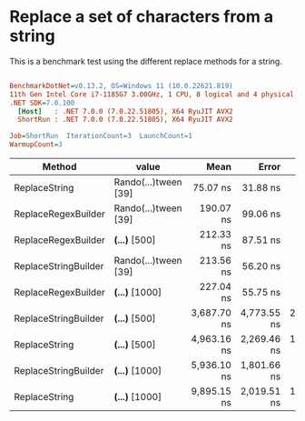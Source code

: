 # Replace a set of characters from a string

This is a benchmark test using the different replace methods for a string.

``` ini

BenchmarkDotNet=v0.13.2, OS=Windows 11 (10.0.22621.819)
11th Gen Intel Core i7-1185G7 3.00GHz, 1 CPU, 8 logical and 4 physical cores
.NET SDK=7.0.100
  [Host]   : .NET 7.0.0 (7.0.22.51805), X64 RyuJIT AVX2
  ShortRun : .NET 7.0.0 (7.0.22.51805), X64 RyuJIT AVX2

Job=ShortRun  IterationCount=3  LaunchCount=1  
WarmupCount=3  

```
|               Method |                value |        Mean |       Error |     StdDev |     StdErr |         Min |          Max |         Op/s |   Gen0 |   Gen1 | Allocated |
|--------------------- |--------------------- |------------:|------------:|-----------:|-----------:|------------:|-------------:|-------------:|-------:|-------:|----------:|
|        ReplaceString | Rando(...)tween [39] |    75.07 ns |    31.88 ns |   1.747 ns |   1.009 ns |    74.03 ns |     77.08 ns | 13,321,594.1 | 0.0153 |      - |      96 B |
|  ReplaceRegexBuilder | Rando(...)tween [39] |   190.07 ns |    99.06 ns |   5.430 ns |   3.135 ns |   186.23 ns |    196.29 ns |  5,261,084.9 |      - |      - |         - |
|  ReplaceRegexBuilder |  ****(...)**** [500] |   212.33 ns |    87.51 ns |   4.797 ns |   2.769 ns |   207.71 ns |    217.29 ns |  4,709,615.3 |      - |      - |         - |
| ReplaceStringBuilder | Rando(...)tween [39] |   213.56 ns |    56.20 ns |   3.081 ns |   1.779 ns |   210.50 ns |    216.66 ns |  4,682,560.7 | 0.0393 |      - |     248 B |
|  ReplaceRegexBuilder | ****(...)**** [1000] |   227.04 ns |    55.75 ns |   3.056 ns |   1.764 ns |   224.41 ns |    230.39 ns |  4,404,554.1 |      - |      - |         - |
| ReplaceStringBuilder |  ****(...)**** [500] | 3,687.70 ns | 4,773.55 ns | 261.655 ns | 151.066 ns | 3,385.86 ns |  3,850.06 ns |    271,171.4 | 1.4992 | 0.0038 |    9408 B |
|        ReplaceString |  ****(...)**** [500] | 4,963.16 ns | 2,269.46 ns | 124.397 ns |  71.820 ns | 4,832.60 ns |  5,080.31 ns |    201,484.4 |      - |      - |      24 B |
| ReplaceStringBuilder | ****(...)**** [1000] | 5,936.10 ns | 1,801.66 ns |  98.755 ns |  57.016 ns | 5,859.76 ns |  6,047.63 ns |    168,460.9 | 2.3346 | 0.0229 |   14664 B |
|        ReplaceString | ****(...)**** [1000] | 9,895.15 ns | 2,019.51 ns | 110.696 ns |  63.910 ns | 9,799.75 ns | 10,016.52 ns |    101,059.7 |      - |      - |      24 B |
